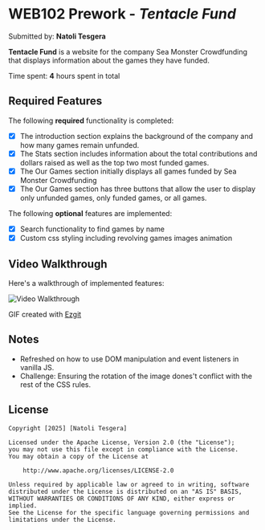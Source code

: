 # WEB102 Prework - *Tentacle Fund*

Submitted by: **Natoli Tesgera**

**Tentacle Fund** is a website for the company Sea Monster Crowdfunding that displays information about the games they have funded.

Time spent: **4** hours spent in total

## Required Features

The following **required** functionality is completed:

* [X] The introduction section explains the background of the company and how many games remain unfunded.
* [X] The Stats section includes information about the total contributions and dollars raised as well as the top two most funded games.
* [X] The Our Games section initially displays all games funded by Sea Monster Crowdfunding
* [X] The Our Games section has three buttons that allow the user to display only unfunded games, only funded games, or all games.

The following **optional** features are implemented:

* [X] Search functionality to find games by name
* [X] Custom css styling including revolving games images animation

## Video Walkthrough

Here's a walkthrough of implemented features:

<img src='https://i.imgur.com/Qc0bHur.gif' title='Video Walkthrough' alt='Video Walkthrough' />

<!-- Replace this with whatever GIF tool you used! -->
GIF created with [Ezgit](https://ezgif.com/) 
<!-- Recommended tools:
[Kap](https://getkap.co/) for macOS
[ScreenToGif](https://www.screentogif.com/) for Windows
[peek](https://github.com/phw/peek) for Linux. -->

## Notes

- Refreshed on how to use DOM manipulation and event listeners in vanilla JS.
- Challenge: Ensuring the rotation of the image dones't conflict with the rest of the CSS rules.

## License

    Copyright [2025] [Natoli Tesgera]

    Licensed under the Apache License, Version 2.0 (the "License");
    you may not use this file except in compliance with the License.
    You may obtain a copy of the License at

        http://www.apache.org/licenses/LICENSE-2.0

    Unless required by applicable law or agreed to in writing, software
    distributed under the License is distributed on an "AS IS" BASIS,
    WITHOUT WARRANTIES OR CONDITIONS OF ANY KIND, either express or implied.
    See the License for the specific language governing permissions and
    limitations under the License.
